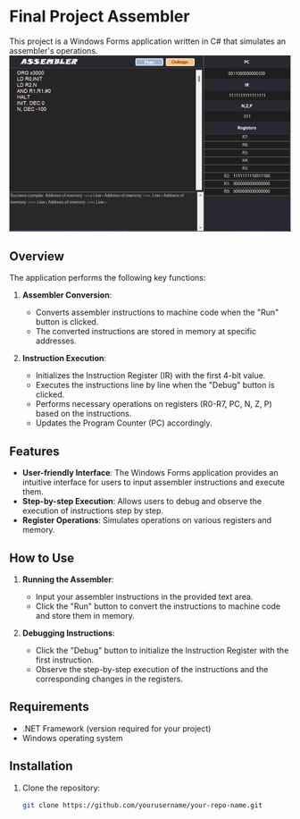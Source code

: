 # Final Project Assembler

This project is a Windows Forms application written in C# that simulates an assembler's operations.
![Screenshot](screenshot.png)

## Overview

The application performs the following key functions:

1. **Assembler Conversion**: 
   - Converts assembler instructions to machine code when the "Run" button is clicked.
   - The converted instructions are stored in memory at specific addresses.

2. **Instruction Execution**:
   - Initializes the Instruction Register (IR) with the first 4-bit value.
   - Executes the instructions line by line when the "Debug" button is clicked.
   - Performs necessary operations on registers (R0-R7, PC, N, Z, P) based on the instructions.
   - Updates the Program Counter (PC) accordingly.

## Features

- **User-friendly Interface**: The Windows Forms application provides an intuitive interface for users to input assembler instructions and execute them.
- **Step-by-step Execution**: Allows users to debug and observe the execution of instructions step by step.
- **Register Operations**: Simulates operations on various registers and memory.

## How to Use

1. **Running the Assembler**:
   - Input your assembler instructions in the provided text area.
   - Click the "Run" button to convert the instructions to machine code and store them in memory.

2. **Debugging Instructions**:
   - Click the "Debug" button to initialize the Instruction Register with the first instruction.
   - Observe the step-by-step execution of the instructions and the corresponding changes in the registers.

## Requirements

- .NET Framework (version required for your project)
- Windows operating system

## Installation

1. Clone the repository:
   ```sh
   git clone https://github.com/yourusername/your-repo-name.git
